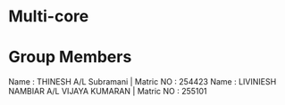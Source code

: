 
# Multi-core


# Group Members

Name : THINESH A/L Subramani                | Matric NO : 254423
Name : LIVINIESH NAMBIAR A/L VIJAYA KUMARAN | Matric NO : 255101



